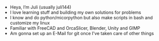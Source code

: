 - Heya, I’m Juli (usually juli144)
- I love learning stuff and building my own solutions for problems
- I know and do python/micorpython but also make scripts in bash and customize my linux
- Familiar with FreeCAD and OrcaSlicer, Blender, Unity and GIMP
- Am gonna set up an E-Mail for git once I've taken care of other things

<!---
juli0144/juli0144 is a ✨ special ✨ repository because its `README.md` (this file) appears on your GitHub profile.
You can click the Preview link to take a look at your changes.
--->
